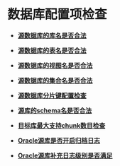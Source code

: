 # 数据库配置项检查<a name="drs_11_0068"></a>

-   **[源数据库的库名是否合法](源数据库的库名是否合法.md)**  

-   **[源数据库的表名是否合法](源数据库的表名是否合法.md)**  

-   **[源数据库的视图名是否合法](源数据库的视图名是否合法.md)**  

-   **[源数据库的集合名是否合法](源数据库的集合名是否合法.md)**  

-   **[源数据库分片键配置检查](源数据库分片键配置检查.md)**  

-   **[源库的schema名是否合法](源库的schema名是否合法.md)**  

-   **[目标库最大支持chunk数目检查](目标库最大支持chunk数目检查.md)**  

-   **[Oracle源库是否开启归档日志](Oracle源库是否开启归档日志.md)**  

-   **[Oracle源库补充日志级别是否满足](Oracle源库补充日志级别是否满足.md)**  


